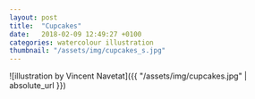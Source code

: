 ```yaml
---
layout: post
title:  "Cupcakes"
date:   2018-02-09 12:49:27 +0100
categories: watercolour illustration
thumbnail: "/assets/img/cupcakes_s.jpg"
---
```

![illustration by Vincent Navetat]({{ "/assets/img/cupcakes.jpg" | absolute_url }})
